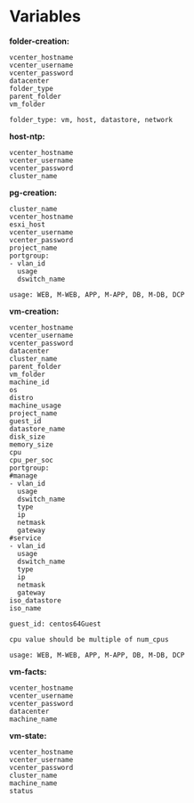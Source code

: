 # Variables

**folder-creation:**
```
vcenter_hostname
vcenter_username
vcenter_password
datacenter
folder_type
parent_folder
vm_folder
```
`folder_type: vm, host, datastore, network`

**host-ntp:**
```
vcenter_hostname
vcenter_username
vcenter_password
cluster_name
```

**pg-creation:**
```
cluster_name
vcenter_hostname
esxi_host
vcenter_username
vcenter_password
project_name
portgroup:
- vlan_id
  usage
  dswitch_name
```
`usage: WEB, M-WEB, APP, M-APP, DB, M-DB, DCP`

**vm-creation:**
```
vcenter_hostname
vcenter_username
vcenter_password
datacenter
cluster_name
parent_folder
vm_folder
machine_id
os
distro
machine_usage
project_name
guest_id
datastore_name
disk_size
memory_size
cpu
cpu_per_soc
portgroup:
#manage
- vlan_id
  usage
  dswitch_name
  type
  ip
  netmask
  gateway
#service
- vlan_id
  usage
  dswitch_name
  type
  ip
  netmask
  gateway
iso_datastore
iso_name
```
`guest_id: centos64Guest`

`cpu value should be multiple of num_cpus`

`usage: WEB, M-WEB, APP, M-APP, DB, M-DB, DCP`

**vm-facts:**
```
vcenter_hostname
vcenter_username
vcenter_password
datacenter
machine_name
```

**vm-state:**
```
vcenter_hostname
vcenter_username
vcenter_password
cluster_name
machine_name
status
```